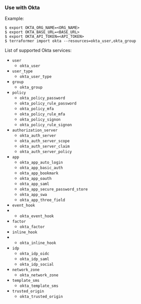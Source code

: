### Use with Okta

Example:

```
$ export OKTA_ORG_NAME=<ORG_NAME>
$ export OKTA_BASE_URL=<BASE_URL>
$ export OKTA_API_TOKEN=<API_TOKEN>
$ terraformer import okta --resources=okta_user,okta_group
```

List of supported Okta services:

- `user`
  - `okta_user`
- `user_type`
  - `okta_user_type`
- `group`
  - `okta_group`
- `policy`
  - `okta_policy_password`
  - `okta_policy_rule_password`
  - `okta_policy_mfa`
  - `okta_policy_rule_mfa`
  - `okta_policy_signon`
  - `okta_policy_rule_signon`
- `authorization_server`
  - `okta_auth_server`
  - `okta_auth_server_scope`
  - `okta_auth_server_claim`
  - `okta_auth_server_policy`
- `app`
  - `okta_app_auto_login`
  - `okta_app_basic_auth`
  - `okta_app_bookmark`
  - `okta_app_oauth`
  - `okta_app_saml`
  - `okta_app_secure_password_store`
  - `okta_app_swa`
  - `okta_app_three_field`
- `event_hook`
- - `okta_event_hook`
- `factor`
  - `okta_factor`
- `inline_hook`
- - `okta_inline_hook`
- `idp`
  - `okta_idp_oidc`
  - `okta_idp_saml`
  - `okta_idp_social`
- `network_zone`
  - `okta_network_zone`
- `template_sms`
  - `okta_template_sms`
- `trusted_origin`
  - `okta_trusted_origin`
